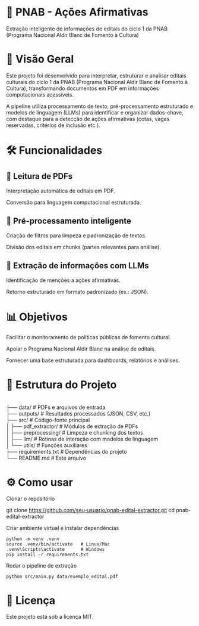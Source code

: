 # 📑 PNAB - Ações Afirmativas

Extração inteligente de informações de editais do ciclo 1 da PNAB (Programa Nacional Aldir Blanc de Fomento à Cultura)



# 🚀 Visão Geral

Este projeto foi desenvolvido para interpretar, estruturar e analisar editais culturais do ciclo 1 da PNAB (Programa Nacional Aldir Blanc de Fomento à Cultura), transformando documentos em PDF em informações computacionais acessíveis.

A pipeline utiliza processamento de texto, pré-processamento estruturado e modelos de linguagem (LLMs) para identificar e organizar dados-chave, com destaque para a detecção de ações afirmativas (cotas, vagas reservadas, critérios de inclusão etc.).



# 🛠️ Funcionalidades

## 📂 Leitura de PDFs

Interpretação automática de editais em PDF.

Conversão para linguagem computacional estruturada.



## 🧹 Pré-processamento inteligente

Criação de filtros para limpeza e padronização de textos.

Divisão dos editais em chunks (partes relevantes para análise).


## 🤖 Extração de informações com LLMs

Identificação de menções a ações afirmativas.

Retorno estruturado em formato padronizado (ex.: JSON).


# 📊 Objetivos

Facilitar o monitoramento de políticas públicas de fomento cultural.

Apoiar o Programa Nacional Aldir Blanc na análise de editais.

Fornecer uma base estruturada para dashboards, relatórios e análises.



# 📂 Estrutura do Projeto
<br>├── data/               # PDFs e arquivos de entrada
<br>├── outputs/            # Resultados processados (JSON, CSV, etc.)
<br>├── src/                # Código-fonte principal
<br>│   ├── pdf_extractor/  # Módulos de extração de PDFs
<br>│   ├── preprocessing/  # Limpeza e chunking dos textos
<br>│   ├── llm/            # Rotinas de interação com modelos de linguagem
<br>│   └── utils/          # Funções auxiliares
<br>├── requirements.txt    # Dependências do projeto
<br>└── README.md           # Este arquivo



# ⚙️ Como usar

Clonar o repositório

git clone https://github.com/seu-usuario/pnab-edital-extractor.git
cd pnab-edital-extractor


Criar ambiente virtual e instalar dependências
 
 ```
python -m venv .venv
source .venv/bin/activate   # Linux/Mac
.venv\Scripts\activate      # Windows
pip install -r requirements.txt
```

Rodar o pipeline de extração

```
python src/main.py data/exemplo_edital.pdf
```



# 📜 Licença

Este projeto está sob a licença MIT.


